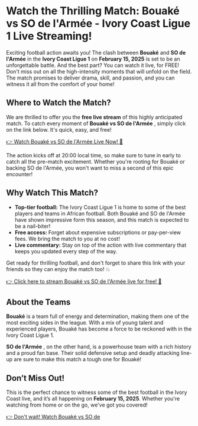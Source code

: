 # Watch the Thrilling Match: Bouaké vs SO de l'Armée - Ivory Coast Ligue 1 Live Streaming!

Exciting football action awaits you! The clash between **Bouaké** and **SO de l'Armée** in the **Ivory Coast Ligue 1** on **February 15, 2025** is set to be an unforgettable battle. And the best part? You can watch it live, for FREE! Don't miss out on all the high-intensity moments that will unfold on the field. The match promises to deliver drama, skill, and passion, and you can witness it all from the comfort of your home!

## Where to Watch the Match?

We are thrilled to offer you the **free live stream** of this highly anticipated match. To catch every moment of **Bouaké vs SO de l'Armée** , simply click on the link below. It's quick, easy, and free!

[👉 Watch Bouaké vs SO de l'Armée Live Now! 🎥](https://tinyurl.com/livestreamfreeo?st=Bouak%C3%A9+vs+SO+de+l%27Arm%C3%A9e&si=ghc)

The action kicks off at 20:00 local time, so make sure to tune in early to catch all the pre-match excitement. Whether you're rooting for Bouaké or backing SO de l'Armée, you won't want to miss a second of this epic encounter!

## Why Watch This Match?

- **Top-tier football:** The Ivory Coast Ligue 1 is home to some of the best players and teams in African football. Both Bouaké and SO de l'Armée have shown impressive form this season, and this match is expected to be a nail-biter!
- **Free access:** Forget about expensive subscriptions or pay-per-view fees. We bring the match to you at no cost!
- **Live commentary:** Stay on top of the action with live commentary that keeps you updated every step of the way.

Get ready for thrilling football, and don't forget to share this link with your friends so they can enjoy the match too! 💥

[👉 Click here to stream Bouaké vs SO de l'Armée live for free! 🎉](https://tinyurl.com/livestreamfreeo?st=Bouak%C3%A9+vs+SO+de+l%27Arm%C3%A9e&si=ghc)

## About the Teams

**Bouaké** is a team full of energy and determination, making them one of the most exciting sides in the league. With a mix of young talent and experienced players, Bouaké has become a force to be reckoned with in the Ivory Coast Ligue 1.

**SO de l'Armée** , on the other hand, is a powerhouse team with a rich history and a proud fan base. Their solid defensive setup and deadly attacking line-up are sure to make this match a tough one for Bouaké!

## Don’t Miss Out!

This is the perfect chance to witness some of the best football in the Ivory Coast live, and it’s all happening on **February 15, 2025**. Whether you're watching from home or on the go, we've got you covered!

[👉 Don't wait! Watch Bouaké vs SO de](https://tinyurl.com/livestreamfreeo?st=Bouak%C3%A9+vs+SO+de+l%27Arm%C3%A9e&si=ghc)
